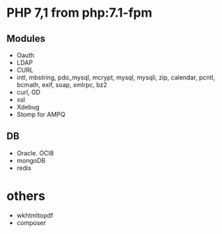 PHP 7,1 from php:7.1-fpm
==============================


## Modules
- Oauth
- LDAP
- CURL
- intl, mbstring, pdo_mysql, mcrypt, mysql, mysqli, zip, calendar, pcntl, bcmath, exif, soap, xmlrpc, bz2
- curl, GD
- xsl
- Xdebug
- Stomp for AMPQ

## DB

- Oracle. OCI8
- mongoDB
- redis

# others

- wkhtmltopdf
- composer
